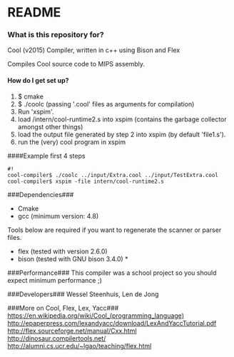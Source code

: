 # README #



### What is this repository for? ###
Cool (v2015) Compiler, written in c++ using Bison and Flex

Compiles Cool source code to MIPS assembly.

#### How do I get set up? ####
1. $ cmake <path-to-project>
2. $ ./coolc  (passing '.cool' files as arguments for compilation)
3. Run 'xspim'.
4. load <path-to-project>/intern/cool-runtime2.s into xspim (contains the garbage collector amongst other things)
5. load the output file generated by step 2 into xspim (by default 'file1.s').
6. run the (very) cool program in xspim

####Example first 4 steps


```
#!
cool-compiler$ ./coolc ../input/Extra.cool ../input/TestExtra.cool
cool-compiler$ xspim -file intern/cool-runtime2.s

```

###Dependencies###
* Cmake
* gcc   (minimum version: 4.8) 

Tools below are required if you want to regenerate the scanner or parser files.
* flex  (tested with version 2.6.0) 
* bison (tested with GNU bison 3.4.0) *

###Performance###
This compiler was a school project so you should expect minimum performance ;)

###Developers###
Wessel Steenhuis, Len de Jong


###More on Cool, Flex, Lex, Yacc###
https://en.wikipedia.org/wiki/Cool_(programming_language) http://epaperpress.com/lexandyacc/download/LexAndYaccTutorial.pdf http://flex.sourceforge.net/manual/Cxx.html http://dinosaur.compilertools.net/ http://alumni.cs.ucr.edu/~lgao/teaching/flex.html
